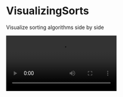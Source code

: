 # VisualizingSorts
Visualize sorting algorithms side by side

![merge vs heap](eb702300-cb07-4197-8209-ffb3b84e9175.webm)
